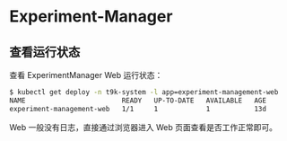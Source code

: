 # Experiment-Manager

## 查看运行状态

查看 ExperimentManager Web 运行状态：

```bash
$ kubectl get deploy -n t9k-system -l app=experiment-management-web
NAME                        READY   UP-TO-DATE   AVAILABLE   AGE
experiment-management-web   1/1     1            1           13d
```

Web 一般没有日志，直接通过浏览器进入 Web 页面查看是否工作正常即可。
